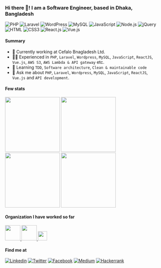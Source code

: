 ### Hi there 👋! I am a Software Engineer, based in Dhaka, Bangladesh

  ![PHP](https://img.shields.io/badge/PHP-777BB4?style=flat-square&logo=php&logoColor=white)
  ![Laravel](https://img.shields.io/badge/Laravel-FF2D20?style=flat-square&logo=laravel&logoColor=white)
  ![WordPress](https://img.shields.io/badge/Wordpress-21759B?style=flat-square&logo=wordpress&logoColor=white)
  ![MySQL](https://img.shields.io/badge/MySQL-005C84?style=flat-square&logo=mysql&logoColor=white)
  ![JavaScript](https://img.shields.io/badge/JavaScript-F7DF1E?style=flat-square&logo=javascript&logoColor=black)
  ![Node.js](https://img.shields.io/badge/Node.js-43853D?style=flat-square&logo=node.js&logoColor=white)
  ![jQuery](https://img.shields.io/badge/jQuery-0769AD?style=flat-square&logo=jquery&logoColor=white)
  ![HTML](https://img.shields.io/badge/HTML5-E34F26?style=flat-square&logo=html5&logoColor=white)
  ![CSS3](https://img.shields.io/badge/CSS3-1572B6?style=flat-square&logo=css3&logoColor=white)
  ![React.js](https://img.shields.io/badge/React.js-0081CB?style=flat-square&logo=react&logoColor=61DAFB)
  ![Vue.js](https://img.shields.io/badge/Vue.js-35495E?style=flat-square&logo=vue.js&logoColor=4FC08D)

<!--
**manashcse11/manashcse11** is a ✨ _special_ ✨ repository because its `README.md` (this file) appears on your GitHub profile.

Here are some ideas to get you started:

- 🔭 I’m currently working on ...
- 🌱 I’m currently learning ...
- 👯 I’m looking to collaborate on ...
- 🤔 I’m looking for help with ...
- 💬 Ask me about ...
- 📫 How to reach me: ...
- 😄 Pronouns: ...
- ⚡ Fun fact: ...
-->
#### Summary
- :office: Currently working at Cefalo Bnagladesh Ltd.
- :man_technologist: Experienced in `PHP`, `Laravel`, `Wordpress`, `MySQL`, `JavaScript`, `ReactJS`, `Vue.js`, `AWS S3`, `AWS Lambda & API gateway` etc.
- 🌱 Learning `TDD`, `Software architecture`, `Clean & maintainable code`
- 💬 Ask me about `PHP`, `Laravel`, `Wordpress`, `MySQL`, `JavaScript`, `ReactJS`, `Vue.js` and `API development`.

#### Few stats
<p float="left">
  <img height="180em" src="https://github-readme-stats.vercel.app/api?username=manashcse11&show_icons=true&&count_private=true&include_all_commits=true" /> 
  <img height="180em" src="https://github-readme-stats.vercel.app/api/top-langs/?username=manashcse11&show_icons=true&layout=compact&langs_count=8"/>
  <img height="180em" src="https://github-readme-streak-stats.herokuapp.com/?user=manashcse11&show_icons=true&&count_private=true&include_all_commits=true"/>
  <img height="180em" src="https://leetcard.jacoblin.cool/manashcse11?theme=light&font=Karma&ext=contest"/>
</p>

#### Organization I have worked so far
<p left="center">
  <a href="https://www.cefalo.com/">
    <img src="https://cdn-images-1.medium.com/max/632/1*eEvUFb20k16ileJnweCpaA@2x.jpeg" height=50>
  </a> 
  <a href="https://www.itconquest.com/">
    <img src="https://www.itconquest.com/wp-content/uploads/2022/03/it-conquest-logo.png" height=50>
  </a>
  <a href="https://www.arena.com.bd/">
    <img src="https://www.arena.com.bd/wp-content/uploads/2019/03/logo.png" height=30> 
  </a>
</p>

#### Find me at
[![Linkedin](https://img.shields.io/badge/LinkedIn-0077B5?style=flat-square&logo=linkedin&logoColor=white)](https://www.linkedin.com/in/manashcse11/) 
[![Twitter](https://img.shields.io/badge/Twitter-1DA1F2?style=flat-square&logo=twitter&logoColor=white)](https://twitter.com/manashcse)
[![Facebook](https://img.shields.io/badge/Facebook-1877F2?style=flat-square&logo=facebook&logoColor=white)](https://www.facebook.com/manash.pstu)
[![Medium](https://img.shields.io/badge/Medium-12100E?style=for-the-badge&logo=medium&logoColor=white)](https://manashcse.medium.com/)
[![Hackerrank](https://img.shields.io/badge/-Hackerrank-2EC866?style=for-the-badge&logo=HackerRank&logoColor=white)](https://www.hackerrank.com/manashcse11)
